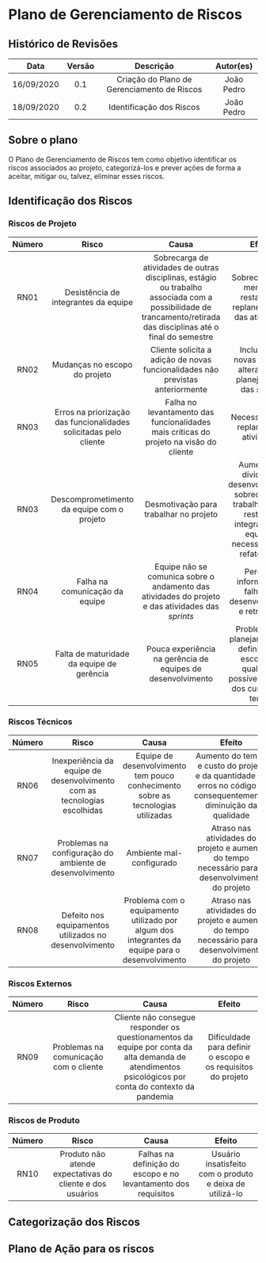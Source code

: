 # Plano de Gerenciamento de Riscos

## Histórico de Revisões

|    Data    |  Versão  |        Descrição       |          Autor(es)          |
|:----------:|:--------:|:----------------------:|:---------------------------:|
| 16/09/2020 |   0.1    | Criação do Plano de Gerenciamento de Riscos |   João Pedro  |
| 18/09/2020 |   0.2    | Identificação dos Riscos |   João Pedro  |

## Sobre o plano

O Plano de Gerenciamento de Riscos tem como objetivo identificar os riscos associados ao projeto, categorizá-los e prever ações de forma a aceitar, mitigar ou, talvez, eliminar esses riscos.

## Identificação dos Riscos

### Riscos de Projeto

|    Número    |    Risco    |    Causa    |    Efeito    |
|:----------:|:--------:|:----------------------:|:---------------------------:|
| RN01 | Desistência de integrantes da equipe | Sobrecarga de atividades de outras disciplinas, estágio ou trabalho associada com a possibilidade de trancamento/retirada das disciplinas até o final do semestre | Sobrecarga dos membros restantes e replanejamento das atividades |
| RN02 | Mudanças no escopo do projeto | Cliente solicita a adição de novas funcionalidades não previstas anteriormente | Inclusão de novas _issues_ e alteração no planejamento das _sprints_ |
| RN03 | Erros na priorização das funcionalidades solicitadas pelo cliente | Falha no levantamento das funcionalidades mais críticas do projeto na visão do cliente | Necessidade de replanejar as atividades |
| RN03 | Descomprometimento da equipe com o projeto | Desmotivação para trabalhar no projeto | Aumento de dívidas no desenvolvimento, sobrecarga de trabalho para o resto dos integrantes da equipe e necessidade de refatoração |
| RN04 | Falha na comunicação da equipe | Equipe não se comunica sobre o andamento das atividades do projeto e das atividades das _sprints_ | Perda de informações, falhas no desenvolvimento e retrabalho |
| RN05 | Falta de maturidade da equipe de gerência | Pouca experiência na gerência de equipes de desenvolvimento | Problemas no planejamento, na definição do escopo, na qualidade, possível aumento dos custos e do tempo |

### Riscos Técnicos

|    Número    |    Risco    |    Causa    |    Efeito    |
|:----------:|:--------:|:----------------------:|:---------------------------:|
| RN06 | Inexperiência da equipe de desenvolvimento com as tecnologias escolhidas | Equipe de desenvolvimento tem pouco conhecimento sobre as tecnologias utilizadas  | Aumento do tempo e custo do projeto e da quantidade de erros no código e, consequentemente, diminuição da qualidade |
| RN07 | Problemas na configuração do ambiente de desenvolvimento | Ambiente mal-configurado | Atraso nas atividades do projeto e aumento do tempo necessário para o desenvolvimento do projeto |
| RN08 | Defeito nos equipamentos utilizados no desenvolvimento | Problema com o equipamento utilizado por algum dos integrantes da equipe para o desenvolvimento | Atraso nas atividades do projeto e aumento do tempo necessário para o desenvolvimento do projeto |

### Riscos Externos

|    Número    |    Risco    |    Causa    |    Efeito    |
|:----------:|:--------:|:----------------------:|:---------------------------:|
| RN09 | Problemas na comunicação com o cliente | Cliente não consegue responder os questionamentos da equipe por conta da alta demanda de atendimentos psicológicos por conta do contexto da pandemia | Dificuldade para definir o escopo e os requisitos do projeto |

### Riscos de Produto

|    Número    |    Risco    |    Causa    |    Efeito    |
|:----------:|:--------:|:----------------------:|:---------------------------:|
| RN10 | Produto não atende expectativas do cliente e dos usuários | Falhas na definição do escopo e no levantamento dos requisitos | Usuário insatisfeito com o produto e deixa de utilizá-lo |

## Categorização dos Riscos

## Plano de Ação para os riscos

